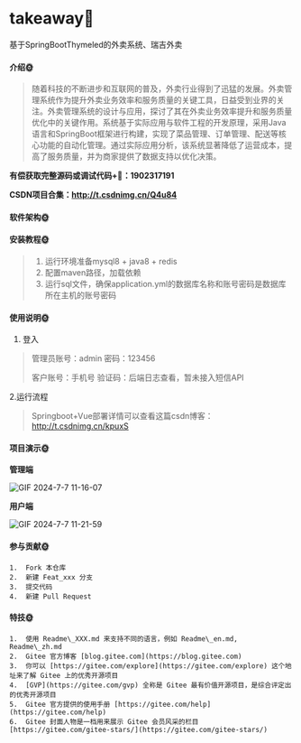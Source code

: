 # takeaway🎂
基于SpringBootThymeled的外卖系统、瑞吉外卖

#### 介绍🌞

> 随着科技的不断进步和互联网的普及，外卖行业得到了迅猛的发展。外卖管理系统作为提升外卖业务效率和服务质量的关键工具，日益受到业界的关注。外卖管理系统的设计与应用，探讨了其在外卖业务效率提升和服务质量优化中的关键作用。系统基于实际应用与软件工程的开发原理，采用Java语言和SpringBoot框架进行构建，实现了菜品管理、订单管理、配送等核心功能的自动化管理。通过实际应用分析，该系统显著降低了运营成本，提高了服务质量，并为商家提供了数据支持以优化决策。

**有偿获取完整源码或调试代码+🐧：1902317191**

**CSDN项目合集：http://t.csdnimg.cn/Q4u84**

#### 软件架构🌞



#### 安装教程🌞

> 1. 运行环境准备mysql8 + java8 + redis
> 2. 配置maven路径，加载依赖
> 3. 运行sql文件，确保application.yml的数据库名称和账号密码是数据库所在主机的账号密码

#### 使用说明🌞

1. 登入

> 管理员账号：admin	密码：123456
>
> 客户账号：手机号	验证码：后端日志查看，暂未接入短信API

2.运行流程

>  Springboot+Vue部署详情可以查看这篇csdn博客：http://t.csdnimg.cn/kpuxS

#### 项目演示🌞

**管理端**

![GIF 2024-7-7 11-16-07](https://github.com/luooin/takeaway/assets/85004172/91ebe9b2-4484-492c-83fe-985ce5366d7a)

**用户端**

![GIF 2024-7-7 11-21-59](https://github.com/luooin/takeaway/assets/85004172/a1656216-7293-42b5-bef3-92c43f2a838f)


#### 参与贡献🌞

    1.  Fork 本仓库
    2.  新建 Feat_xxx 分支
    3.  提交代码
    4.  新建 Pull Request


#### 特技🌞

    1.  使用 Readme\_XXX.md 来支持不同的语言，例如 Readme\_en.md, Readme\_zh.md
    2.  Gitee 官方博客 [blog.gitee.com](https://blog.gitee.com)
    3.  你可以 [https://gitee.com/explore](https://gitee.com/explore) 这个地址来了解 Gitee 上的优秀开源项目
    4.  [GVP](https://gitee.com/gvp) 全称是 Gitee 最有价值开源项目，是综合评定出的优秀开源项目
    5.  Gitee 官方提供的使用手册 [https://gitee.com/help](https://gitee.com/help)
    6.  Gitee 封面人物是一档用来展示 Gitee 会员风采的栏目 [https://gitee.com/gitee-stars/](https://gitee.com/gitee-stars/)
